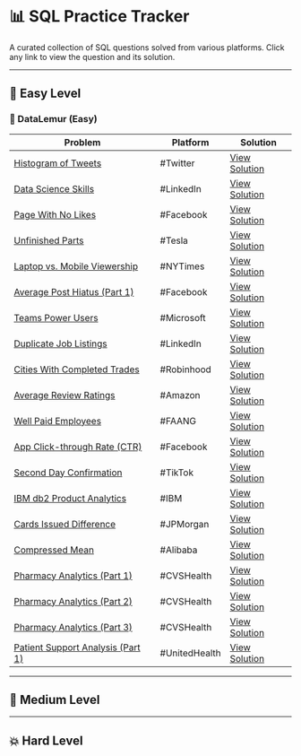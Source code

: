 # 📊 SQL Practice Tracker

A curated collection of SQL questions solved from various platforms. Click any link to view the question and its solution.

---

## 🐣 Easy Level

### 🔹 DataLemur (Easy)


| Problem | Platform | Solution |
|--------|----------|----------|
| [Histogram of Tweets](https://datalemur.com/questions/sql-histogram-tweets) | #Twitter | [View Solution](https://github.com/HanifaElahi/SQL-Practice-Questions/blob/main/DataLemur/Easy/histogram_of_tweets.sql) |
| [Data Science Skills](https://datalemur.com/questions/matching-skills) | #LinkedIn | [View Solution](https://github.com/HanifaElahi/SQL-Practice-Questions/blob/main/DataLemur/Easy/data_science_skills.sql) |
| [Page With No Likes](https://datalemur.com/questions/sql-page-with-no-likes) | #Facebook | [View Solution](https://github.com/HanifaElahi/SQL-Practice-Questions/blob/main/DataLemur/Easy/page_with_no_likes.sql) |
| [Unfinished Parts](https://datalemur.com/questions/tesla-unfinished-parts) | #Tesla | [View Solution](https://github.com/HanifaElahi/SQL-Practice-Questions/blob/main/DataLemur/Easy/unfinished_parts.sql) |
| [Laptop vs. Mobile Viewership](https://datalemur.com/questions/laptop-mobile-viewership) | #NYTimes | [View Solution](https://github.com/HanifaElahi/SQL-Practice-Questions/blob/main/DataLemur/Easy/laptop_vs_mobile_viewership.sql) |
| [Average Post Hiatus (Part 1)](https://datalemur.com/questions/sql-average-post-hiatus-1) | #Facebook | [View Solution](https://github.com/HanifaElahi/SQL-Practice-Questions/blob/main/DataLemur/Easy/average_post_hiatus_part_one.sql) |
| [Teams Power Users](https://datalemur.com/questions/teams-power-users) | #Microsoft | [View Solution](https://github.com/HanifaElahi/SQL-Practice-Questions/blob/main/DataLemur/Easy/team_power_users.sql) |
| [Duplicate Job Listings](https://datalemur.com/questions/duplicate-job-listings) | #LinkedIn | [View Solution](https://github.com/HanifaElahi/SQL-Practice-Questions/blob/main/DataLemur/Easy/duplicate_job_listings.sql) |
| [Cities With Completed Trades](https://datalemur.com/questions/completed-trades) | #Robinhood | [View Solution](https://github.com/HanifaElahi/SQL-Practice-Questions/blob/main/DataLemur/Easy/cities_with_completed_trades.sql) |
| [Average Review Ratings](https://datalemur.com/questions/sql-avg-review-ratings) | #Amazon | [View Solution](https://github.com/HanifaElahi/SQL-Practice-Questions/blob/main/DataLemur/Easy/average_review_ratings.sql) |
| [Well Paid Employees](https://datalemur.com/questions/sql-well-paid-employees) | #FAANG | [View Solution](https://github.com/HanifaElahi/SQL-Practice-Questions/blob/main/DataLemur/Easy/well_paid_employees.sql) |
| [App Click-through Rate (CTR)](https://datalemur.com/questions/click-through-rate) | #Facebook | [View Solution](https://github.com/HanifaElahi/SQL-Practice-Questions/blob/main/DataLemur/Easy/app_click_through_rate.sql) |
| [Second Day Confirmation](https://datalemur.com/questions/second-day-confirmation) | #TikTok | [View Solution](https://github.com/HanifaElahi/SQL-Practice-Questions/blob/main/DataLemur/Easy/second_day_confirmation.sql) |
| [IBM db2 Product Analytics](https://datalemur.com/questions/sql-ibm-db2-product-analytics) | #IBM | [View Solution](https://github.com/HanifaElahi/SQL-Practice-Questions/blob/main/DataLemur/Easy/ibm_db2_product_analytics.sql) |
| [Cards Issued Difference](https://datalemur.com/questions/cards-issued-difference) | #JPMorgan | [View Solution](https://github.com/HanifaElahi/SQL-Practice-Questions/blob/main/DataLemur/Easy/cards_issued_difference.sql) |
| [Compressed Mean](https://datalemur.com/questions/alibaba-compressed-mean) | #Alibaba | [View Solution](https://github.com/HanifaElahi/SQL-Practice-Questions/blob/main/DataLemur/Easy/compressed_mean.sql) |
| [Pharmacy Analytics (Part 1)](https://datalemur.com/questions/top-profitable-drugs) | #CVSHealth | [View Solution](https://github.com/HanifaElahi/SQL-Practice-Questions/blob/main/DataLemur/Easy/pharmacy_analytics_part_one.sql) |
| [Pharmacy Analytics (Part 2)](https://datalemur.com/questions/non-profitable-drugs) | #CVSHealth | [View Solution](https://github.com/HanifaElahi/SQL-Practice-Questions/blob/main/DataLemur/Easy/pharmacy_analytics_part_two.sql) |
| [Pharmacy Analytics (Part 3)](https://datalemur.com/questions/total-drugs-sales) | #CVSHealth | [View Solution](https://github.com/HanifaElahi/SQL-Practice-Questions/blob/main/DataLemur/Easy/pharmacy_analytics_part_three.sql) |
| [Patient Support Analysis (Part 1)](https://datalemur.com/questions/frequent-callers) | #UnitedHealth | [View Solution](https://github.com/HanifaElahi/SQL-Practice-Questions/blob/main/DataLemur/Easy/patient_support_analysis_part_one.sql) |


---

## 🔁 Medium Level

---

## 💥 Hard Level
